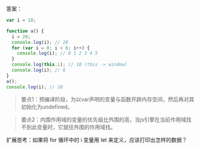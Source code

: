 答案：

```js
var i = 10;

function a() {
  i = 20;
  console.log(i); // 20
  for (var i = 0; i < 6; i++) {
    console.log(i); // 0 1 2 3 4 5
  }
  console.log(this.i); // 10 (this -> window)
  console.log(i); // 6
}
a();
console.log(i); // 10
```

> 要点1：预编译阶段，为以var声明的变量与函数开辟内存空间，然后再对其初始化为undefined。

> 要点2：内围作用域的变量的优先级比外围的高，当js引擎在当前作用域找不到此变量时，它就往外围的作用域找。

扩展思考：如果将 for 循环中的 i 变量用 let 来定义，应该打印出怎样的数据？